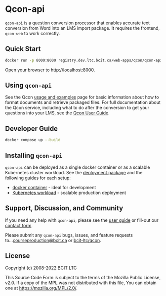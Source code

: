 # Qcon-api

`qcon-api` is a question conversion processor that enables accurate text conversion from Word into an LMS import package. It requires the frontend, `qcon-web` to work correctly.

## Quick Start

```bash
docker run -p 8000:8000 registry.dev.ltc.bcit.ca/web-apps/qcon/qcon-api
```

Open your browser to [http://localhost:8000](http://localhost:8000).

## Using `qcon-api`

See the Qcon [usage and examples](https://qcon-user-guide.dev.ltc.bcit.ca) page for basic information about how to format documents and retrieve packaged files. For full documentation about the Qcon service, including what to do after the conversion to get your questions into your LMS, see the [Qcon User Guide](https://qcon-user-guide.dev.ltc.bcit.ca).

## Developer Guide

```bash
docker compose up --build
```

## Installing `qcon-api`

`qcon-api` can be deployed as a single docker container or as a scalable Kubernetes cluster workload. See the [deployment package](https://issues.ltc.bcit.ca/deployments/) and the following guides for each setup:

* [docker container](docs/docker.md) - ideal for development
* [Kubernetes workload](docs/kubernetes.md) - scalable production deployment

## Support, Discussion, and Community

If you need any help with `qcon-api`, please see the [user guide](https://qcon-user-guide.dev.ltc.bcit.ca) or fill-out our [contact form](https://issues.ltc.bcit.ca/web-apps/qcon/qcon-user-guide).

Please submit any `qcon-api` bugs, issues, and feature requests to...[courseproduction@bcit.ca](mailto:courseproduction@bcit.ca) or [bcit-ltc/qcon](https://issues.ltc.bcit.ca/web-apps/qcon/qcon-user-guide).

## License

Copyright (c) 2008-2022 [BCIT LTC](https://bcit.ca/ltc)

This Source Code Form is subject to the terms of the Mozilla Public
License, v2.0. If a copy of the MPL was not distributed with this
file, You can obtain one at <https://mozilla.org/MPL/2.0/>.

